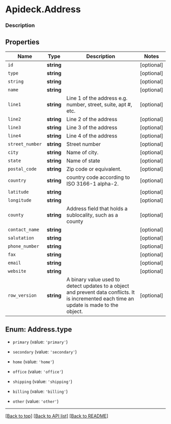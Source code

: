 # Apideck.Address

### Description

## Properties
Name | Type | Description | Notes
------------ | ------------- | ------------- | -------------
`id` | **string** |  | [optional] 
`type` | **string** |  | [optional] 
`string` | **string** |  | [optional] 
`name` | **string** |  | [optional] 
`line1` | **string** | Line 1 of the address e.g. number, street, suite, apt #, etc. | [optional] 
`line2` | **string** | Line 2 of the address | [optional] 
`line3` | **string** | Line 3 of the address | [optional] 
`line4` | **string** | Line 4 of the address | [optional] 
`street_number` | **string** | Street number | [optional] 
`city` | **string** | Name of city. | [optional] 
`state` | **string** | Name of state | [optional] 
`postal_code` | **string** | Zip code or equivalent. | [optional] 
`country` | **string** | country code according to ISO 3166-1 alpha-2. | [optional] 
`latitude` | **string** |  | [optional] 
`longitude` | **string** |  | [optional] 
`county` | **string** | Address field that holds a sublocality, such as a county | [optional] 
`contact_name` | **string** |  | [optional] 
`salutation` | **string** |  | [optional] 
`phone_number` | **string** |  | [optional] 
`fax` | **string** |  | [optional] 
`email` | **string** |  | [optional] 
`website` | **string** |  | [optional] 
`row_version` | **string** | A binary value used to detect updates to a object and prevent data conflicts. It is incremented each time an update is made to the object. | [optional] 





<a name="AddressType"></a>
## Enum: Address.type


* `primary` (value: `'primary'`)

* `secondary` (value: `'secondary'`)

* `home` (value: `'home'`)

* `office` (value: `'office'`)

* `shipping` (value: `'shipping'`)

* `billing` (value: `'billing'`)

* `other` (value: `'other'`)




---

[[Back to top]](#) [[Back to API list]](../../../../README.md#documentation-for-api-endpoints) [[Back to README]](../../../../README.md)


